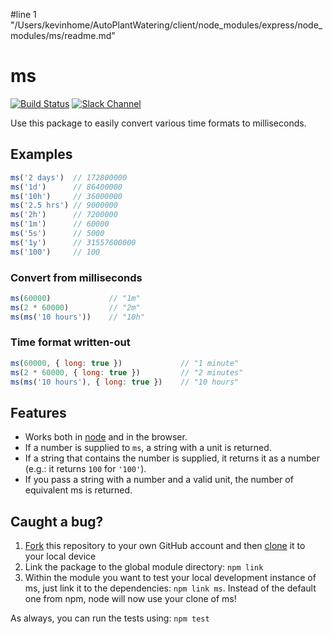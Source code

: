 #line 1 "/Users/kevinhome/AutoPlantWatering/client/node_modules/express/node_modules/ms/readme.md"
# ms

[![Build Status](https://travis-ci.org/zeit/ms.svg?branch=master)](https://travis-ci.org/zeit/ms)
[![Slack Channel](http://zeit-slackin.now.sh/badge.svg)](https://zeit.chat/)

Use this package to easily convert various time formats to milliseconds.

## Examples

```js
ms('2 days')  // 172800000
ms('1d')      // 86400000
ms('10h')     // 36000000
ms('2.5 hrs') // 9000000
ms('2h')      // 7200000
ms('1m')      // 60000
ms('5s')      // 5000
ms('1y')      // 31557600000
ms('100')     // 100
```

### Convert from milliseconds

```js
ms(60000)             // "1m"
ms(2 * 60000)         // "2m"
ms(ms('10 hours'))    // "10h"
```

### Time format written-out

```js
ms(60000, { long: true })             // "1 minute"
ms(2 * 60000, { long: true })         // "2 minutes"
ms(ms('10 hours'), { long: true })    // "10 hours"
```

## Features

- Works both in [node](https://nodejs.org) and in the browser.
- If a number is supplied to `ms`, a string with a unit is returned.
- If a string that contains the number is supplied, it returns it as a number (e.g.: it returns `100` for `'100'`).
- If you pass a string with a number and a valid unit, the number of equivalent ms is returned.

## Caught a bug?

1. [Fork](https://help.github.com/articles/fork-a-repo/) this repository to your own GitHub account and then [clone](https://help.github.com/articles/cloning-a-repository/) it to your local device
2. Link the package to the global module directory: `npm link`
3. Within the module you want to test your local development instance of ms, just link it to the dependencies: `npm link ms`. Instead of the default one from npm, node will now use your clone of ms!

As always, you can run the tests using: `npm test`
